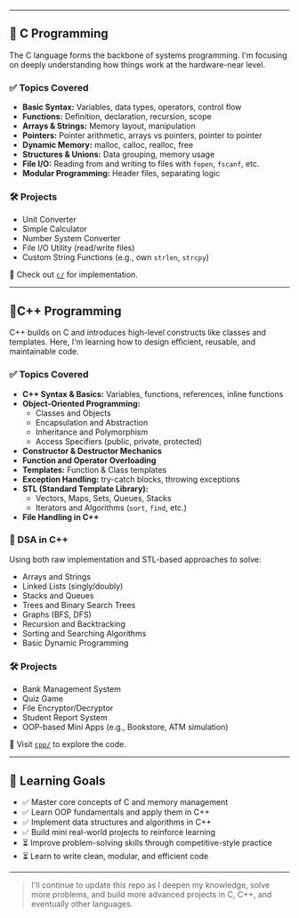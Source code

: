 
---

## 🔷 C Programming

The C language forms the backbone of systems programming. I'm focusing on deeply understanding how things work at the hardware-near level.

### ✅ Topics Covered
- **Basic Syntax:** Variables, data types, operators, control flow
- **Functions:** Definition, declaration, recursion, scope
- **Arrays & Strings:** Memory layout, manipulation
- **Pointers:** Pointer arithmetic, arrays vs pointers, pointer to pointer
- **Dynamic Memory:** malloc, calloc, realloc, free
- **Structures & Unions:** Data grouping, memory usage
- **File I/O:** Reading from and writing to files with `fopen`, `fscanf`, etc.
- **Modular Programming:** Header files, separating logic

### 🛠️ Projects
- Unit Converter
- Simple Calculator
- Number System Converter
- File I/O Utility (read/write files)
- Custom String Functions (e.g., own `strlen`, `strcpy`)

📁 Check out [`c/`](./c/) for implementation.

---

## 🔶C++ Programming

C++ builds on C and introduces high-level constructs like classes and templates. Here, I'm learning how to design efficient, reusable, and maintainable code.

### ✅ Topics Covered
- **C++ Syntax & Basics:** Variables, functions, references, inline functions
- **Object-Oriented Programming:**
  - Classes and Objects
  - Encapsulation and Abstraction
  - Inheritance and Polymorphism
  - Access Specifiers (public, private, protected)
- **Constructor & Destructor Mechanics**
- **Function and Operator Overloading**
- **Templates:** Function & Class templates
- **Exception Handling:** try-catch blocks, throwing exceptions
- **STL (Standard Template Library):**
  - Vectors, Maps, Sets, Queues, Stacks
  - Iterators and Algorithms (`sort`, `find`, etc.)
- **File Handling in C++**

### 🧠 DSA in C++
Using both raw implementation and STL-based approaches to solve:

- Arrays and Strings
- Linked Lists (singly/doubly)
- Stacks and Queues
- Trees and Binary Search Trees
- Graphs (BFS, DFS)
- Recursion and Backtracking
- Sorting and Searching Algorithms
- Basic Dynamic Programming

### 🛠️ Projects
- Bank Management System
- Quiz Game
- File Encryptor/Decryptor
- Student Report System
- OOP-based Mini Apps (e.g., Bookstore, ATM simulation)

📁 Visit [`cpp/`](./cpp/) to explore the code.

---

## 🎯 Learning Goals

- ✅ Master core concepts of C and memory management
- ✅ Learn OOP fundamentals and apply them in C++
- ✅ Implement data structures and algorithms in C++
- ✅ Build mini real-world projects to reinforce learning
- ⏳ Improve problem-solving skills through competitive-style practice
- ⏳ Learn to write clean, modular, and efficient code

---

> I'll continue to update this repo as I deepen my knowledge, solve more problems, and build more advanced projects in C, C++, and eventually other languages.
